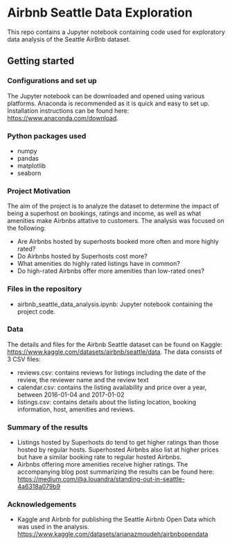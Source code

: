 # Airbnb Seattle Data Exploration
This repo contains a Jupyter notebook containing code used for exploratory data analysis of the Seattle AirBnb dataset.

## Getting started
### Configurations and set up
The Jupyter notebook can be downloaded and opened using various platforms. Anaconda is recommended as it is quick and easy to set up. Installation instructions can be found here: https://www.anaconda.com/download.

### Python packages used
- numpy
- pandas
- matplotlib
- seaborn

### Project Motivation
The aim of the project is to analyze the dataset to determine the impact of being a superhost on bookings, ratings and income, as well as what amenities make Airbnbs attative to customers.
The analysis was focused on the following:
- Are Airbnbs hosted by superhosts booked more often and more highly rated?
- Do Airbnbs hosted by Superhosts cost more?
- What amenities do highly rated listings have in common?
- Do high-rated Airbnbs offer more amenities than low-rated ones?

### Files in the repository
- airbnb_seattle_data_analysis.ipynb: Jupyter notebook containing the project code.

### Data
The details and files for the Airbnb Seattle dataset can be found on Kaggle: https://www.kaggle.com/datasets/airbnb/seattle/data.
The data consists of 3 CSV files:
- reviews.csv: contains reviews for listings including the date of the review, the reviewer name and the review text
- calendar.csv: contains the listing availability and price over a year, between 2016-01-04 and 2017-01-02
- listings.csv: contains details about the listing location, booking information, host, amenities and reviews.

### Summary of the results
- Listings hosted by Superhosts do tend to get higher ratings than those hosted by regular hosts. Superhosted Airbnbs also list at higher prices but have a similar booking rate to regular hosted Airbnbs.
- Airbnbs offering more amenities receive higher ratings.
The accompanying blog post summarizing the results can be found here: https://medium.com/@a.louandra/standing-out-in-seattle-4a6318a079b9 

### Acknowledgements
- Kaggle and Airbnb for publishing the Seattle Airbnb Open Data which was used in the analysis. https://www.kaggle.com/datasets/arianazmoudeh/airbnbopendata

